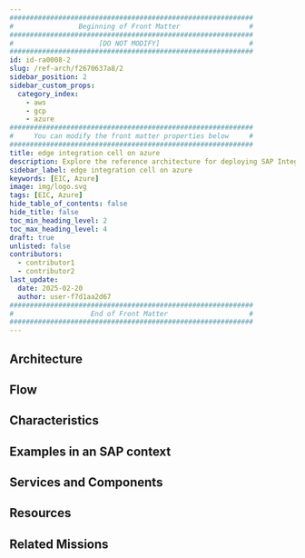 ```yaml
---
############################################################
#                Beginning of Front Matter                 #
############################################################
#                     [DO NOT MODIFY]                      #
############################################################
id: id-ra0008-2 
slug: /ref-arch/f2670637a8/2 
sidebar_position: 2 
sidebar_custom_props: 
  category_index: 
    - aws
    - gcp
    - azure
############################################################
#     You can modify the front matter properties below     #
############################################################
title: edge integration cell on azure
description: Explore the reference architecture for deploying SAP Integration Suite - Edge Integration Cell on Azure. Learn about the required resources, and key considerations for setup and implementation on Azure.
sidebar_label: edge integration cell on azure
keywords: [EIC, Azure]
image: img/logo.svg
tags: [EIC, Azure]
hide_table_of_contents: false
hide_title: false
toc_min_heading_level: 2
toc_max_heading_level: 4
draft: true
unlisted: false
contributors:
  - contributor1
  - contributor2
last_update:
  date: 2025-02-20
  author: user-f7d1aa2d67
############################################################
#                   End of Front Matter                    #
############################################################
---
```


<!-- Add the 'why?' for this architecture. Why do we have it? What is its purpose -->

## Architecture

<!-- The drawio "image" should appear right after the Solution Diagram SVG image -->
<!-- ![drawio](drawio/<your-file>.drawio) -->

## Flow

<!-- Add your flow content here -->

## Characteristics

<!-- Add your characteristics content here -->

## Examples in an SAP context

<!-- Add your SAP context examples here -->

## Services and Components

<!-- Add your services and components here -->

## Resources

<!-- Add your resources here -->

## Related Missions

<!-- Add related missions here -->
